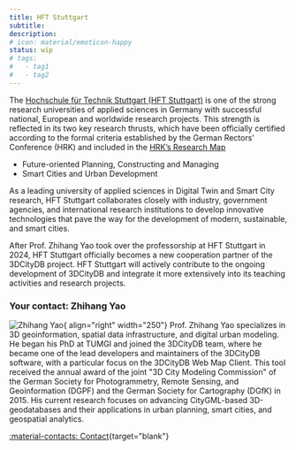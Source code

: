 ```yaml
---
title: HFT Stuttgart
subtitle:
description:
# icon: material/emoticon-happy
status: wip
# tags:
#   - tag1
#   - tag2
---
```


The [Hochschule für Technik Stuttgart (HFT Stuttgart)](https://www.hft-stuttgart.de/)
is one of the strong research universities of applied sciences in Germany with successful national, 
European and worldwide research projects.
This strength is reflected in its two key research thrusts, which have been officially certified 
according to the formal criteria established by the German Rectors' Conference (HRK) and included 
in the [HRK’s Research Map](https://www.forschungslandkarte.de/profilbildende-forschung-an-fachhochschulen/kartensuche/)

- Future-oriented Planning, Constructing and Managing
- Smart Cities and Urban Development

As a leading university of applied sciences in Digital Twin and Smart City research, 
HFT Stuttgart collaborates closely with industry, government agencies, and international research institutions to 
develop innovative technologies that pave the way for the development of modern, sustainable, and smart cities.

After Prof. Zhihang Yao took over the professorship at HFT Stuttgart in 2024, HFT Stuttgart 
officially becomes a new cooperation partner of the 3DCityDB project.
HFT Stuttgart will actively contribute to the ongoing development of 3DCityDB and integrate 
it more extensively into its teaching activities and research projects.

### Your contact: Zhihang Yao

![Zhihang Yao](https://www.hft-stuttgart.de/fileadmin/Dateien/Profilbilder/_processed_/6/d/csm_Profil3_58ddab6dd3.jpg){ align="right" width="250"}
Prof. Zhihang Yao specializes in 3D geoinformation, spatial data infrastructure, and digital urban modeling. 
He began his PhD at TUMGI and joined the 3DCityDB team, where he became one of the lead developers and maintainers 
of the 3DCityDB software, with a particular focus on the 3DCityDB Web Map Client. 
This tool received the annual award of the joint "3D City Modeling Commission" of the German Society for 
Photogrammetry, Remote Sensing, and Geoinformation (DGPF) and the German Society for Cartography (DGfK) in 2015. 
His current research focuses on advancing CityGML-based 3D-geodatabases and their applications in urban planning, 
smart cities, and geospatial analytics.

[:material-contacts: Contact](https://www.hft-stuttgart.de/p/zhihang-yao){target="blank"}